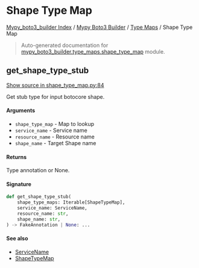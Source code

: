 # Shape Type Map

[Mypy_boto3_builder Index](../../README.md#mypy_boto3_builder-index) /
[Mypy Boto3 Builder](../index.md#mypy-boto3-builder) /
[Type Maps](./index.md#type-maps) /
Shape Type Map

> Auto-generated documentation for [mypy_boto3_builder.type_maps.shape_type_map](https://github.com/youtype/mypy_boto3_builder/blob/main/mypy_boto3_builder/type_maps/shape_type_map.py) module.

## get_shape_type_stub

[Show source in shape_type_map.py:84](https://github.com/youtype/mypy_boto3_builder/blob/main/mypy_boto3_builder/type_maps/shape_type_map.py#L84)

Get stub type for input botocore shape.

#### Arguments

- `shape_type_map` - Map to lookup
- `service_name` - Service name
- `resource_name` - Resource name
- `shape_name` - Target Shape name

#### Returns

Type annotation or None.

#### Signature

```python
def get_shape_type_stub(
    shape_type_maps: Iterable[ShapeTypeMap],
    service_name: ServiceName,
    resource_name: str,
    shape_name: str,
) -> FakeAnnotation | None: ...
```

#### See also

- [ServiceName](../service_name.md#servicename)
- [ShapeTypeMap](#shapetypemap)
